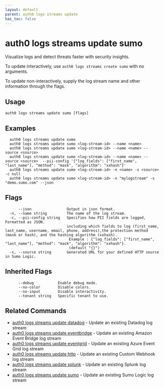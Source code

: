 ```yaml
---
layout: default
parent: auth0 logs streams update
has_toc: false
---
```

# auth0 logs streams update sumo

Visualize logs and detect threats faster with security insights.

To update interactively, use `auth0 logs streams create sumo` with no arguments.

To update non-interactively, supply the log stream name and other information through the flags.

## Usage
```
auth0 logs streams update sumo [flags]
```

## Examples

```
  auth0 logs streams update sumo
  auth0 logs streams update sumo <log-stream-id> --name <name>
  auth0 logs streams update sumo <log-stream-id> --name <name> --source <source>
  auth0 logs streams update sumo <log-stream-id> --name <name> --source <source>  --pii-config '{"log_fields": ["first_name", "last_name"], "method": "mask", "algorithm": "xxhash"}'
  auth0 logs streams update sumo <log-stream-id> -n <name> -s <source> -c null
  auth0 logs streams update sumo <log-stream-id> -n "mylogstream" -s "demo.sumo.com" --json
```


## Flags

```
      --json                Output in json format.
  -n, --name string         The name of the log stream.
  -c, --pii-config string   Specifies how PII fields are logged, Formatted as JSON. 
                            including which fields to log (first_name, last_name, username, email, phone, address),the protection method (mask or hash), and the hashing algorithm (xxhash). 
                             Example : {"log_fields": ["first_name", "last_name"], "method": "mask", "algorithm": "xxhash"}. 
                             (default "{}")
  -s, --source string       Generated URL for your defined HTTP source in Sumo Logic.
```


## Inherited Flags

```
      --debug           Enable debug mode.
      --no-color        Disable colors.
      --no-input        Disable interactivity.
      --tenant string   Specific tenant to use.
```


## Related Commands

- [auth0 logs streams update datadog](auth0_logs_streams_update_datadog.md) - Update an existing Datadog log stream
- [auth0 logs streams update eventbridge](auth0_logs_streams_update_eventbridge.md) - Update an existing Amazon Event Bridge log stream
- [auth0 logs streams update eventgrid](auth0_logs_streams_update_eventgrid.md) - Update an existing Azure Event Grid log stream
- [auth0 logs streams update http](auth0_logs_streams_update_http.md) - Update an existing Custom Webhook log stream
- [auth0 logs streams update splunk](auth0_logs_streams_update_splunk.md) - Update an existing Splunk log stream
- [auth0 logs streams update sumo](auth0_logs_streams_update_sumo.md) - Update an existing Sumo Logic log stream


